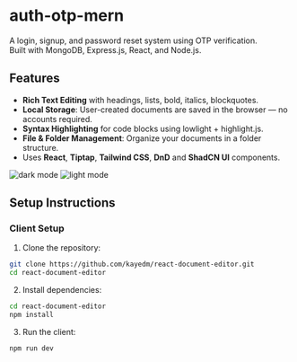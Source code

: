 # auth-otp-mern

A login, signup, and password reset system using OTP verification.  
Built with MongoDB, Express.js, React, and Node.js.


## Features
- **Rich Text Editing** with headings, lists, bold, italics, blockquotes.
- **Local Storage**: User-created documents are saved in the browser — no accounts required.
- **Syntax Highlighting** for code blocks using lowlight + highlight.js.
- **File & Folder Management**: Organize your documents in a folder structure.
- Uses **React**, **Tiptap**, **Tailwind CSS**, **DnD** and **ShadCN UI** components.
  
![dark mode](https://github.com/user-attachments/assets/ae7ca423-fa35-4071-b628-422f7e73aeba)
![light mode](https://github.com/user-attachments/assets/16c4d9c1-211d-4213-81e6-135ff8b44ced)


## Setup Instructions

###  Client Setup

1. Clone the repository:
```bash
git clone https://github.com/kayedm/react-document-editor.git
cd react-document-editor
```

2. Install dependencies:

 ```bash
 cd react-document-editor
 npm install
 ```

3. Run the client:

```bash
npm run dev
```
